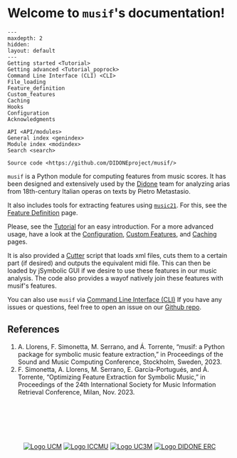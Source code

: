# Welcome to `musif`'s documentation!
```{toctree}
---
maxdepth: 2
hidden:
layout: default
---
Getting started <Tutorial>
Getting advanced <Tutorial_poprock>
Command Line Interface (CLI) <CLI>
File_loading
Feature_definition
Custom_features
Caching
Hooks
Configuration
Acknowledgments

API <API/modules>
General index <genindex>
Module index <modindex>
Search <search>

Source code <https://github.com/DIDONEproject/musif/>
```
`musif` is a Python module for computing features from music scores. It has been designed and extensively used by the [Didone](https://didone.eu) team for analyzing arias from 18th-century Italian operas on texts by Pietro Metastasio.

It also includes tools for extracting features using [`music21`](http://web.mit.edu/music21/). For this, see the [Feature Definition](Feature_definition.html) page.

Please, see the [Tutorial](Tutorial.html) for an easy introduction.
For a more advanced usage, have a look at the [Configuration](Configuration.html),
[Custom Features](Custom_features.html), and [Caching](Caching.html) pages.

It is also provided a [Cutter](Cutter_and_midi_extractor.html) script that loads xml files, cuts them to a certain part (if desired) and outputs the equivalent midi file. This can then be loaded by jSymbolic GUI if we desire to use these features in our music analysis. The code also provides a wayof natively join these features with musif's features. 

You can also use `musif` via [Command Line Interface (CLI)](CLI.html)
If you have any issues or questions, feel free to open an issue on our [Github
repo](https://github.com/DIDONEproject/musif/).

## References

1. A. Llorens, F. Simonetta, M. Serrano, and Á. Torrente, “musif: a Python package for symbolic music feature extraction,” in Proceedings of the Sound and Music Computing Conference, Stockholm, Sweden, 2023.
2. F. Simonetta, A. Llorens, M. Serrano, E. García-Portugués, and Á. Torrente, “Optimizing Feature Extraction for Symbolic Music,” in Proceedings of the 24th International Society for Music Information Retrieval Conference, Milan, Nov. 2023.

<link rel="shortcut icon" href="./_static/imgs/logo.png"/>

<p style="text-align:center;margin:100px 0;">
  <a href="https://www.ucm.es" target="_blank"><img src="./_static/imgs/ucm.jpg" alt="Logo UCM" align="middle"></a>
  <a href="https://iccmu.es/" target="_blank"> <img src="./_static/imgs/iccmu.png" alt="Logo ICCMU" align="middle"></a>
  <a href="https://www.uc3m.es" target="_blank"><img src="./_static/imgs/uc3m.png" alt="Logo UC3M" align="middle"></a>
  <a href="https://erc.europa.eu/" target="_blank"><img src="./_static/imgs/erc.jpg" alt="Logo DIDONE ERC" align="middle"></a>
</p>